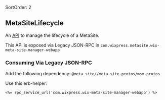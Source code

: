 SortOrder: 2
## MetaSiteLifecycle

An [API](https://github.com/wix-private/meta-site/blob/master/protos/msm-protos/src/main/proto/com/wixpress/metasite/api/v1/meta_site_lifecycle.proto) to manage the lifecycle of a MetaSite.

This API is exposed via Legacy JSON-RPC in `com.wixpress.metasite.wix-meta-site-manager-webapp`

### Consuming Via Legacy JSON-RPC

Add the following dependency: `@meta_site//meta-site-protos/msm-protos`

Use this erb-helper:
```
<%= rpc_service_url('com.wixpress.wix-meta-site-manager-webapp') %>
```
